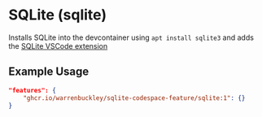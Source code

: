 # SQLite (sqlite)

Installs SQLite into the devcontainer using `apt install sqlite3` and adds the [SQLite VSCode extension](https://marketplace.visualstudio.com/items?itemName=alexcvzz.vscode-sqlite)

## Example Usage

```json
"features": {
    "ghcr.io/warrenbuckley/sqlite-codespace-feature/sqlite:1": {}
}
```

